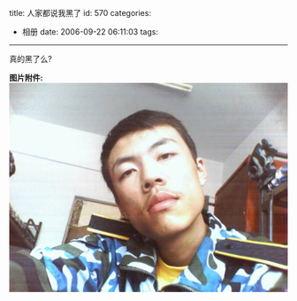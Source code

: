 title: 人家都说我黑了
id: 570
categories:
  - 相册
date: 2006-09-22 06:11:03
tags:
---

真的黑了么?

**图片附件:**
[![p91.jpg](/wp-content/uploads/2007/01/65_p91.jpg)](http://www.foolbird.net/570.html/p91.jpg "p91.jpg")
